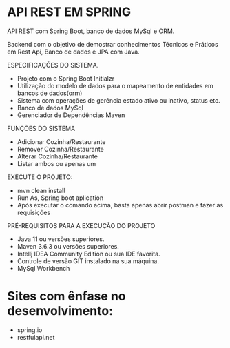 # API REST EM SPRING

API REST com Spring Boot, banco de dados MySql e ORM.

Backend com o objetivo de demostrar conhecimentos Técnicos e Práticos em Rest Api, Banco de dados e JPA com Java.

ESPECIFICAÇÕES DO SISTEMA.
- Projeto com o Spring Boot Initialzr
- Utilização do modelo de dados para o mapeamento de entidades em bancos de dados(orm)
- Sistema com operações de gerência estado ativo ou inativo, status etc.
- Banco de dados MySql
- Gerenciador de Dependências Maven

FUNÇÕES DO SISTEMA
- Adicionar Cozinha/Restaurante
- Remover Cozinha/Restaurante
- Alterar Cozinha/Restaurante
- Listar ambos ou apenas um

EXECUTE O PROJETO:
- mvn clean install
- Run As, Spring boot aplication
- Após executar o comando acima, basta apenas abrir postman e fazer as requisições

PRÉ-REQUISITOS PARA A EXECUÇÃO DO PROJETO
- Java 11 ou versões superiores.
- Maven 3.6.3 ou versões superiores.
- Intellj IDEA Community Edition ou sua IDE favorita.
- Controle de versão GIT instalado na sua máquina.
- MySql Workbench

# Sites com ênfase no desenvolvimento:

- spring.io
- restfulapi.net

